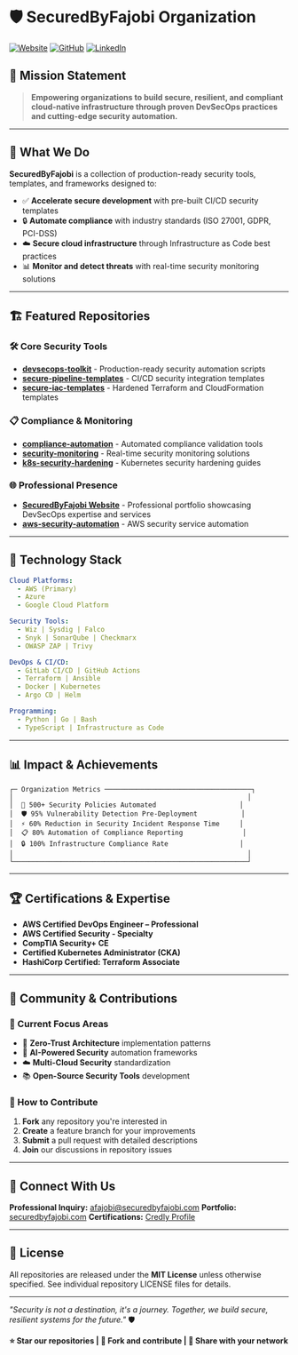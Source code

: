 # 🛡️ SecuredByFajobi Organization

[![Website](https://img.shields.io/badge/Website-securedbyfajobi.com-blue?style=for-the-badge&logo=globe)](https://securedbyfajobi.com)
[![GitHub](https://img.shields.io/badge/GitHub-securedbyfajobi-black?style=for-the-badge&logo=github)](https://github.com/securedbyfajobi)
[![LinkedIn](https://img.shields.io/badge/LinkedIn-fajobi10-0077B5?style=for-the-badge&logo=linkedin)](https://linkedin.com/in/fajobi10)

## 🎯 Mission Statement

> **Empowering organizations to build secure, resilient, and compliant cloud-native infrastructure through proven DevSecOps practices and cutting-edge security automation.**

---

## 🚀 What We Do

**SecuredByFajobi** is a collection of production-ready security tools, templates, and frameworks designed to:

- ✅ **Accelerate secure development** with pre-built CI/CD security templates
- 🔒 **Automate compliance** with industry standards (ISO 27001, GDPR, PCI-DSS)
- ☁️ **Secure cloud infrastructure** through Infrastructure as Code best practices
- 📊 **Monitor and detect threats** with real-time security monitoring solutions

---

## 🏗️ Featured Repositories

### 🛠️ Core Security Tools
- **[devsecops-toolkit](https://github.com/securedbyfajobi/devsecops-toolkit)** - Production-ready security automation scripts
- **[secure-pipeline-templates](https://github.com/securedbyfajobi/secure-pipeline-templates)** - CI/CD security integration templates
- **[secure-iac-templates](https://github.com/securedbyfajobi/secure-iac-templates)** - Hardened Terraform and CloudFormation templates

### 📋 Compliance & Monitoring
- **[compliance-automation](https://github.com/securedbyfajobi/compliance-automation)** - Automated compliance validation tools
- **[security-monitoring](https://github.com/securedbyfajobi/security-monitoring)** - Real-time security monitoring solutions
- **[k8s-security-hardening](https://github.com/securedbyfajobi/k8s-security-hardening)** - Kubernetes security hardening guides

### 🌐 Professional Presence
- **[SecuredByFajobi Website](https://securedbyfajobi.com)** - Professional portfolio showcasing DevSecOps expertise and services
- **[aws-security-automation](https://github.com/securedbyfajobi/aws-security-automation)** - AWS security service automation

---

## 🔧 Technology Stack

```yaml
Cloud Platforms:
  - AWS (Primary)
  - Azure
  - Google Cloud Platform

Security Tools:
  - Wiz | Sysdig | Falco
  - Snyk | SonarQube | Checkmarx
  - OWASP ZAP | Trivy

DevOps & CI/CD:
  - GitLab CI/CD | GitHub Actions
  - Terraform | Ansible
  - Docker | Kubernetes
  - Argo CD | Helm

Programming:
  - Python | Go | Bash
  - TypeScript | Infrastructure as Code
```

---

## 📊 Impact & Achievements

```
┌─ Organization Metrics ─────────────────────────────────────┐
│                                                           │
│  🎯 500+ Security Policies Automated                     │
│  🛡️ 95% Vulnerability Detection Pre-Deployment           │
│  ⚡ 60% Reduction in Security Incident Response Time     │
│  📋 80% Automation of Compliance Reporting               │
│  🔒 100% Infrastructure Compliance Rate                  │
│                                                           │
└───────────────────────────────────────────────────────────┘
```

---

## 🏆 Certifications & Expertise

- **AWS Certified DevOps Engineer – Professional**
- **AWS Certified Security - Specialty**
- **CompTIA Security+ CE**
- **Certified Kubernetes Administrator (CKA)**
- **HashiCorp Certified: Terraform Associate**

---

## 🤝 Community & Contributions

### 🎯 Current Focus Areas
- 🔐 **Zero-Trust Architecture** implementation patterns
- 🤖 **AI-Powered Security** automation frameworks
- ☁️ **Multi-Cloud Security** standardization
- 📚 **Open-Source Security Tools** development

### 🌟 How to Contribute
1. **Fork** any repository you're interested in
2. **Create** a feature branch for your improvements
3. **Submit** a pull request with detailed descriptions
4. **Join** our discussions in repository issues

---

## 🔗 Connect With Us

**Professional Inquiry:** [afajobi@securedbyfajobi.com](mailto:afajobi@securedbyfajobi.com)
**Portfolio:** [securedbyfajobi.com](https://securedbyfajobi.com)
**Certifications:** [Credly Profile](https://www.credly.com/users/adeyinka-fajobi)

---

## 📄 License

All repositories are released under the **MIT License** unless otherwise specified. See individual repository LICENSE files for details.

---

*"Security is not a destination, it's a journey. Together, we build secure, resilient systems for the future."* 🛡️

**⭐ Star our repositories | 🍴 Fork and contribute | 📢 Share with your network**